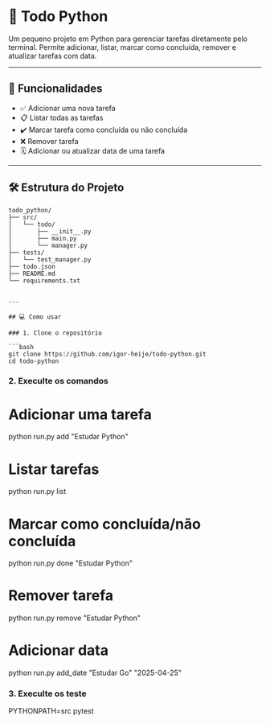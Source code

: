 # 📝 Todo Python

Um pequeno projeto em Python para gerenciar tarefas diretamente pelo terminal. Permite adicionar, listar, marcar como concluída, remover e atualizar tarefas com data.

---

## 🚀 Funcionalidades

- ✅ Adicionar uma nova tarefa
- 📋 Listar todas as tarefas
- ✔️ Marcar tarefa como concluída ou não concluída
- ❌ Remover tarefa
- 🗓️ Adicionar ou atualizar data de uma tarefa

---

## 🛠️ Estrutura do Projeto

````text
todo_python/
├── src/
│   └── todo/
│       ├── __init__.py
│       ├── main.py
│       └── manager.py
├── tests/
│   └── test_manager.py
├── todo.json
├── README.md
└── requirements.txt


---

## 💻 Como usar

### 1. Clone o repositório

```bash
git clone https://github.com/igor-heije/todo-python.git
cd todo-python
````

### 2. Execulte os comandos

# Adicionar uma tarefa

python run.py add "Estudar Python"

# Listar tarefas

python run.py list

# Marcar como concluída/não concluída

python run.py done "Estudar Python"

# Remover tarefa

python run.py remove "Estudar Python"

# Adicionar data

python run.py add_date "Estudar Go" "2025-04-25"

### 3. Execulte os teste

PYTHONPATH=src pytest
